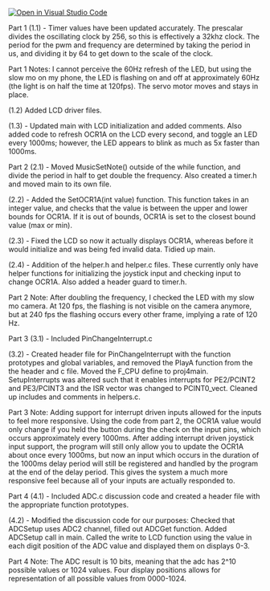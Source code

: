 [![Open in Visual Studio Code](https://classroom.github.com/assets/open-in-vscode-c66648af7eb3fe8bc4f294546bfd86ef473780cde1dea487d3c4ff354943c9ae.svg)](https://classroom.github.com/online_ide?assignment_repo_id=7680393&assignment_repo_type=AssignmentRepo)

Part 1 (1.1) - Timer values have been updated accurately. The prescalar divides the oscillating clock by 256, so this is effectively a 32khz clock. The period for the pwm and frequency are determined by taking the period in us, and dividing it by 64 to get down to the scale of the clock.

Part 1 Notes: I cannot perceive the 60Hz refresh of the LED, but using the slow mo on my phone, the LED is flashing on and off at approximately 60Hz (the light is on half the time at 120fps). The servo motor moves and stays in place.

(1.2) Added LCD driver files.

(1.3) - Updated main with LCD initialization and added comments. Also added code to refresh OCR1A on the LCD every second, and toggle an LED every 1000ms; however, the LED appears to blink as much as 5x faster than 1000ms.

Part 2 (2.1) - Moved MusicSetNote() outside of the while function, and divide the period in half to get double the frequency. Also created a timer.h and moved main to its own file.

(2.2) - Added the SetOCR1A(int value) function. This function takes in an integer value, and checks that the value is between the upper and lower bounds for OCR1A. If it is out of bounds, OCR1A is set to the closest bound value (max or min).

(2.3) - Fixed the LCD so now it actually displays OCR1A, whereas before it would initialize and was being fed invalid data. Tidied up main.

(2.4) - Addition of the helper.h and helper.c files. These currently only have helper functions for initializing the joystick input and checking input to change OCR1A. Also added a header guard to timer.h.

Part 2 Note: After doubling the frequency, I checked the LED with my slow mo camera. At 120 fps, the flashing is not visible on the camera anymore, but at 240 fps the flashing occurs every other frame, implying a rate of 120 Hz.

Part 3 (3.1) - Included PinChangeInterrupt.c

(3.2) - Created header file for PinChangeInterrupt with the function prototypes and global variables, and removed the PlayA function from the the header and c file. Moved the F_CPU define to proj4main. SetupInterrupts was altered such that it enables interrupts for PE2/PCINT2 and PE3/PCINT3 and the ISR vector was changed to PCINT0_vect. Cleaned up includes and comments in helpers.c.

Part 3 Note: Adding support for interrupt driven inputs allowed for the inputs to feel more responsive. Using the code from part 2, the OCR1A value would only change if you held the button during the check on the input pins, which occurs approximately every 1000ms. After adding interrupt driven joystick input support, the program will still only allow you to update the OCR1A about once every 1000ms, but now an input which occurs in the duration of the 1000ms delay period will still be registered and handled by the program at the end of the delay period. This gives the system a much more responsive feel because all of your inputs are actually responded to.

Part 4 (4.1) - Included ADC.c discussion code and created a header file with the appropriate function prototypes. 

(4.2) - Modified the discussion code for our purposes: Checked that ADCSetup uses ADC2 channel, filled out ADCGet function. Added ADCSetup call in main. Called the write to LCD function using the value in each digit position of the ADC value and displayed them on displays 0-3.

Part 4 Note: The ADC result is 10 bits, meaning that the adc has 2^10 possible values or 1024 values. Four display positions allows for representation of all possible values from 0000-1024.